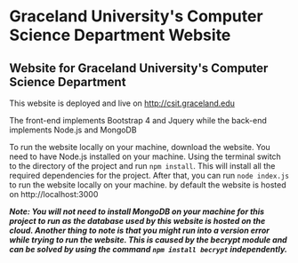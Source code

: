 # Graceland University's Computer Science Department Website
## Website for Graceland University's Computer Science Department

This website is deployed and live on http://csit.graceland.edu

The front-end implements Bootstrap 4 and Jquery while the back-end implements Node.js and MongoDB

To run the website locally on your machine, download the website. You need to have Node.js installed on your machine. Using the terminal switch to the directory of the project and run `npm install`. This will install all the required dependencies for the project. After that, you can run `node index.js` to run the website locally on your machine. by default the website is hosted on http://localhost:3000

***Note: You will not need to install MongoDB on your machine for this project to run as the database used by this website is hosted on the cloud. Another thing to note is that you might run into a version error while trying to run the website. This is caused by the becrypt module and can be solved by using the command `npm install becrypt` independently.***


